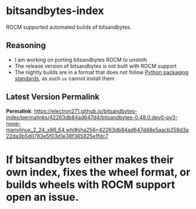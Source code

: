 # bitsandbytes-index

ROCM supported automated builds of bitsandbytes.

## Reasoning

- I am working on porting bitsandbytes ROCM to unsloth
- The release version of bitsandbytes is not built with ROCM support
- The nightly builds are in a format that does not follow [Python packaging standards](https://packaging.python.org/en/latest/specifications/binary-distribution-format/), as such `uv` cannot install them

## Latest Version Permalink

<!-- permalinks.py START -->
**Permalink**: https://electron271.github.io/bitsandbytes-index/permalinks/42263db84ad647d4/bitsandbytes-0.48.0.dev0-py3-none-manylinux_2_24_x86_64.whl#sha256=42263db84ad647d48e5aacb258d3a22da3b5d0783e5f03d1e38f365825e1fdc7
<!-- permalinks.py END -->

# If bitsandbytes either makes their own index, fixes the wheel format, or builds wheels with ROCM support open an issue.
